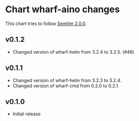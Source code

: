 # Chart wharf-aino changes

This chart tries to follow [SemVer 2.0.0](https://semver.org/).

<!--
	When composing new changes to this list, try to follow convention.

	Since PR #6 we no longer specify WIP or date per version, in contrast to how
	we operate in our other iver-wharf repos. All changes are published as soon
	as they hit the master branch.

	A good source on conventions can be found here:
	https://changelog.md/
-->

## v0.1.2

- Changed version of wharf-helm from 3.2.4 to 3.2.5. (#46)

## v0.1.1

- Changed version of wharf-helm from 3.2.3 to 3.2.4.
- Changed version of wharf-cmd from 0.2.0 to 0.2.1.

## v0.1.0

- Initial release
